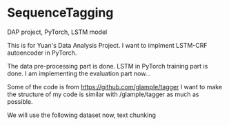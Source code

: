 # SequenceTagging
DAP project, PyTorch, LSTM model

This is for Yuan's Data Analysis Project. 
I want to implment LSTM-CRF autoencoder in PyTorch.

The data pre-processing part is done.
LSTM in PyTorch training part is done.
I am implementing the evaluation part now...

Some of the code is from https://github.com/glample/tagger
I want to make the structure of my code is similar with /glample/tagger as much as possible.

We will use the following dataset now, text chunking

